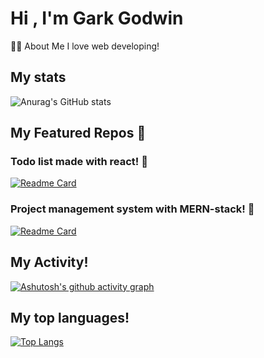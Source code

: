 # Hi , I'm Gark Godwin
🙋‍♂️ About Me
I love web developing!

## My stats
![Anurag's GitHub stats](https://github-readme-stats.vercel.app/api?username=garkgodwin&theme=dracula)

## My Featured Repos :thinking:

### Todo list made with react! :woozy_face:
[![Readme Card](https://github-readme-stats.vercel.app/api/pin/?username=garkgodwin&repo=react-todo-list&theme=dracula)](https://github.com/garkgodwin/react-todo-list)

### Project management system with MERN-stack! :face_with_thermometer:
[![Readme Card](https://github-readme-stats.vercel.app/api/pin/?username=garkgodwin&repo=mern-pms&theme=dracula)](https://github.com/garkgodwin/mern-pms)


## My Activity!
[![Ashutosh's github activity graph](https://activity-graph.herokuapp.com/graph?username=garkgodwin&theme=rogue)](https://github.com/garkgodwin)

## My top languages!
[![Top Langs](https://github-readme-stats.vercel.app/api/top-langs/?username=garkgodwin&hide=scss,css,html,less&theme=dracula)](https://github.com/garkgodwin)

